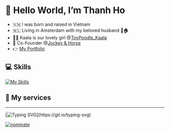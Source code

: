 # 👋 Hello World, I’m Thanh Ho

- 🇻🇳 I was born and raised in Vietnam
- 🇳🇱 Living in Amsterdam with my beloved husband 👬🏠
- 🐕‍🦺 Kaala is our lovely girl @[ToyPoodle_Kaala](https://www.instagram.com/toypoodle_kaala/)
- 🤝 Co-Founder @[Jockey & Horse](https://jockeyandhorse.com)
- 👉 [My Portfolio](https://hovinhthanh7893.github.io/portfolio/)

## 💻 Skills
[![My Skills](https://skillicons.dev/icons?i=js,html,css,vscode,vue,pinia,sass,threejs,react,redux,netlify,py,fastapi,mongodb,azure,visualstudio,cs,unity,lua,blender,ai,ps,pr,figma,xd)](https://skillicons.dev)

## 💼 My services



---
[![Typing SVG](https://readme-typing-svg.demolab.com?font=Fira+Code&pause=1000&color=F7C700&width=435&lines=Stay+curious!+Never+stop+learning!;Work+hard!+Never+stop+creating!)](https://git.io/typing-svg)

[![nominate](https://img.shields.io/badge/Star-Nominate%20@hovinhthanh7893-ffdd00.svg?logo=github&labelColor=181717&longCache=true&style=for-the-badge)](https://stars.github.com/nominate)
